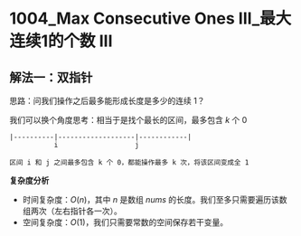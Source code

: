 # 1004_Max Consecutive Ones III_最大连续1的个数 III

## 解法一：双指针

思路：问我们操作之后最多能形成长度是多少的连续 $1$？

我们可以换个角度思考：相当于是找个最长的区间，最多包含 $k$ 个 $0$


```
|----------|-------------------|------------|
           i                   j

区间 i 和 j 之间最多包含 k 个 0，都能操作最多 k 次，将该区间变成全 1
```

**复杂度分析**

- 时间复杂度：$O(n)$，其中 $n$ 是数组 $nums$ 的长度。我们至多只需要遍历该数组两次（左右指针各一次）。
- 空间复杂度：$O(1)$，我们只需要常数的空间保存若干变量。


